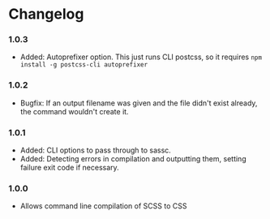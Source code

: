 # Changelog

### 1.0.3

* Added:   Autoprefixer option. This just runs CLI postcss, so it requires `npm install -g postcss-cli autoprefixer`

### 1.0.2

* Bugfix:  If an output filename was given and the file didn't exist already, the command wouldn't create it.

### 1.0.1

* Added:   CLI options to pass through to sassc.
* Added:   Detecting errors in compilation and outputting them, setting failure exit code if necessary.

### 1.0.0

* Allows command line compilation of SCSS to CSS
